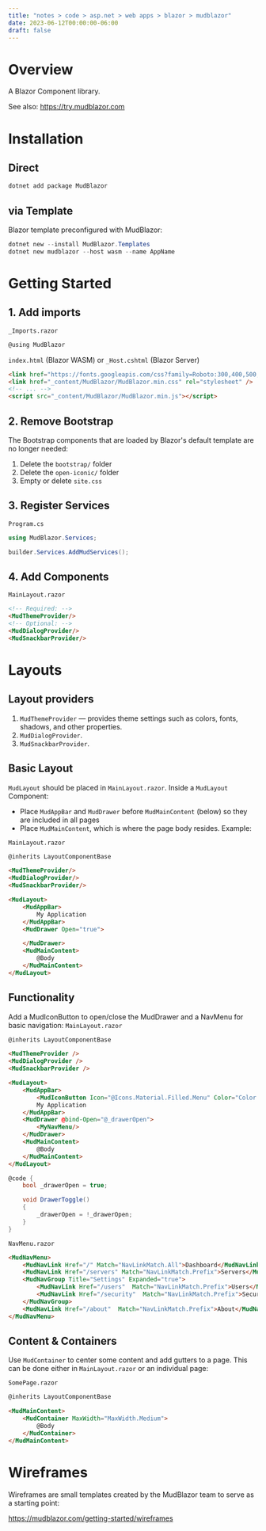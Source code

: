 ```yaml
---
title: "notes > code > asp.net > web apps > blazor > mudblazor"
date: 2023-06-12T00:00:00-06:00
draft: false
---
```


# Overview
A Blazor Component library.

See also:  https://try.mudblazor.com

# Installation
## Direct
```powershell
dotnet add package MudBlazor
```

## via Template
Blazor template preconfigured with MudBlazor:

```powershell
dotnet new --install MudBlazor.Templates
dotnet new mudblazor --host wasm --name AppName
```

# Getting Started
## 1. Add imports
`_Imports.razor`
```html
@using MudBlazor
```

`index.html` (Blazor WASM) or `_Host.cshtml` (Blazor Server)
```html
<link href="https://fonts.googleapis.com/css?family=Roboto:300,400,500,700&display=swap" rel="stylesheet" />
<link href="_content/MudBlazor/MudBlazor.min.css" rel="stylesheet" />
<!-- ... -->
<script src="_content/MudBlazor/MudBlazor.min.js"></script>
```

## 2. Remove Bootstrap
The Bootstrap components that are loaded by Blazor's default template are no longer needed:
1. Delete the `bootstrap/` folder
2. Delete the `open-iconic/` folder
3. Empty or delete `site.css`

## 3. Register Services
`Program.cs`
```cs
using MudBlazor.Services;

builder.Services.AddMudServices();
```

## 4. Add Components
`MainLayout.razor`
```html
<!-- Required: -->
<MudThemeProvider/>
<!-- Optional: -->
<MudDialogProvider/>
<MudSnackbarProvider/>
```

# Layouts
## Layout providers
1. `MudThemeProvider` — provides theme settings such as colors, fonts, shadows, and other properties.  
2. `MudDialogProvider`.
3. `MudSnackbarProvider`.

## Basic Layout
`MudLayout` should be placed in `MainLayout.razor`.  Inside a `MudLayout` Component:
- Place `MudAppBar` and `MudDrawer` before `MudMainContent` (below) so they are included in all pages
- Place `MudMainContent`, which is where the page body resides.  Example:

`MainLayout.razor`
```html
@inherits LayoutComponentBase

<MudThemeProvider/>
<MudDialogProvider/>
<MudSnackbarProvider/>

<MudLayout>
    <MudAppBar>
        My Application
    </MudAppBar>
    <MudDrawer Open="true">

    </MudDrawer>
    <MudMainContent>
        @Body
    </MudMainContent>
</MudLayout>
```

## Functionality
Add a MudIconButton to open/close the MudDrawer and a NavMenu for basic navigation:
`MainLayout.razor`
```html
@inherits LayoutComponentBase

<MudThemeProvider />
<MudDialogProvider />
<MudSnackbarProvider />

<MudLayout>
    <MudAppBar>
        <MudIconButton Icon="@Icons.Material.Filled.Menu" Color="Color.Inherit" Edge="Edge.Start" OnClick="@((e) => DrawerToggle())" />
        My Application
    </MudAppBar>
    <MudDrawer @bind-Open="@_drawerOpen">
        <MyNavMenu/>
    </MudDrawer>
    <MudMainContent>
        @Body
    </MudMainContent>
</MudLayout>
```
```cs
@code {
    bool _drawerOpen = true;

    void DrawerToggle()
    {
        _drawerOpen = !_drawerOpen;
    }
}
```

`NavMenu.razor`
```html
<MudNavMenu>
    <MudNavLink Href="/" Match="NavLinkMatch.All">Dashboard</MudNavLink>
    <MudNavLink Href="/servers" Match="NavLinkMatch.Prefix">Servers</MudNavLink>
    <MudNavGroup Title="Settings" Expanded="true">
        <MudNavLink Href="/users"  Match="NavLinkMatch.Prefix">Users</MudNavLink>
        <MudNavLink Href="/security"  Match="NavLinkMatch.Prefix">Security</MudNavLink>
    </MudNavGroup>
    <MudNavLink Href="/about"  Match="NavLinkMatch.Prefix">About</MudNavLink>
</MudNavMenu>
```

## Content & Containers
Use `MudContainer` to center some content and add gutters to a page.  This can be done either in `MainLayout.razor` or an individual page:

`SomePage.razor`
```html
@inherits LayoutComponentBase

<MudMainContent>
    <MudContainer MaxWidth="MaxWidth.Medium">
        @Body
    </MudContainer>
</MudMainContent>
```

# Wireframes
Wireframes are small templates created by the MudBlazor team to serve as a starting point:

https://mudblazor.com/getting-started/wireframes